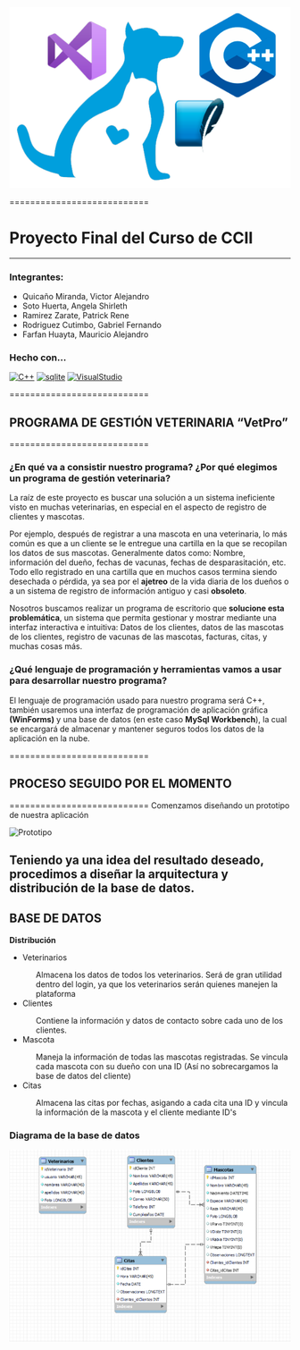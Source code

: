 ![Vet logo](https://raw.githubusercontent.com/gaco123/Proyecto_Final_CCII/master/Extras/logo.png)

===========================

# Proyecto Final del Curso de CCII
-------------
### Integrantes:

* Quicaño Miranda, Victor Alejandro
* Soto Huerta, Angela Shirleth
* Ramirez Zarate, Patrick Rene
* Rodriguez Cutimbo, Gabriel Fernando
* Farfan Huayta, Mauricio Alejandro
### Hecho con...

<p align="left">
<a href="https://docs.microsoft.com/en-us/cpp/?view=msvc-170" target="_blank" rel="noreferrer"><img src="https://raw.githubusercontent.com/danielcranney/readme-generator/main/public/icons/skills/cplusplus-colored.svg" width="36" height="36" alt="C++" /></a>
<a href="https://www.sqlite.org/index.html" target="_blank" rel="noreferrer"><img src="https://codigosql.top/wp-content/uploads/2020/02/base-de-datos-en-mysql-212x300.png" width="36" height="36" alt="sqlite" /></a>
<a href="https://es.wikipedia.org/wiki/Microsoft_Visual_Studio" target="_blank" rel="noreferrer"><img src="https://upload.wikimedia.org/wikipedia/commons/thumb/5/59/Visual_Studio_Icon_2019.svg/768px-Visual_Studio_Icon_2019.svg.png?20210214224138" width="36" height="36" alt="VisualStudio" /></a>
</p>

===========================
## PROGRAMA DE GESTIÓN VETERINARIA “VetPro”
===========================
### ¿En qué va a consistir nuestro programa? ¿Por qué elegimos un programa de gestión veterinaria?
La raíz de este proyecto es buscar una solución a un sistema ineficiente visto en muchas veterinarias, en especial en el aspecto de registro de clientes y mascotas. 

Por ejemplo, después de registrar a una mascota en una veterinaria, lo más común es que a un cliente se le entregue una cartilla en la que se recopilan los datos de sus mascotas. Generalmente datos como: Nombre, información del dueño, fechas de vacunas, fechas de desparasitación, etc. Todo ello registrado en una cartilla que en muchos casos termina siendo desechada o pérdida, ya sea por el **ajetreo** de la vida diaria de los dueños o a un sistema de registro de información antiguo y casi **obsoleto**.

Nosotros buscamos realizar un programa de escritorio que **solucione esta problemática**, un sistema que permita gestionar y mostrar mediante una interfaz interactiva e intuitiva: Datos de los clientes, datos de las mascotas de los clientes, registro de vacunas de las mascotas, facturas, citas, y muchas cosas más.

### ¿Qué lenguaje de programación y herramientas vamos a usar para desarrollar nuestro programa?
El lenguaje de programación usado para nuestro programa será C++, también usaremos una interfaz de programación de aplicación gráfica **(WinForms)** y una base de datos (en este caso **MySql Workbench**), la cual se encargará de almacenar y mantener seguros todos los datos de la aplicación en la nube.

===========================
## PROCESO SEGUIDO POR EL MOMENTO
===========================
Comenzamos diseñando un prototipo de nuestra aplicación

![Prototipo](Extras/P)

Teniendo ya una idea del resultado deseado, procedimos a diseñar la arquitectura y distribución de la base de datos.
----------
**BASE DE DATOS**
----------
**Distribución**
<ul>
<li>Veterinarios</li>
<ul><dt>Almacena los datos de todos los veterinarios. Será de gran utilidad dentro del login, ya que los veterinarios serán quienes manejen la plataforma</dt></ul>
<li>Clientes</li>
<ul><dt>Contiene la información y datos de contacto sobre cada uno de los clientes.</dt></ul>
<li>Mascota</li>
<ul><dt>Maneja la información de todas las mascotas registradas. Se vincula cada mascota con su dueño con una ID (Así no sobrecargamos la base de datos del cliente)</dt></ul>
<li>Citas</li>
<ul><dt>Almacena las citas por fechas, asigando a cada cita una ID y vincula la información de la mascota y el cliente mediante ID's</dt></ul></ul>

### Diagrama de la base de datos
![Vet Arqui](https://raw.githubusercontent.com/gaco123/Proyecto_Final_CCII/master/Extras/Arqui_DB.png)
